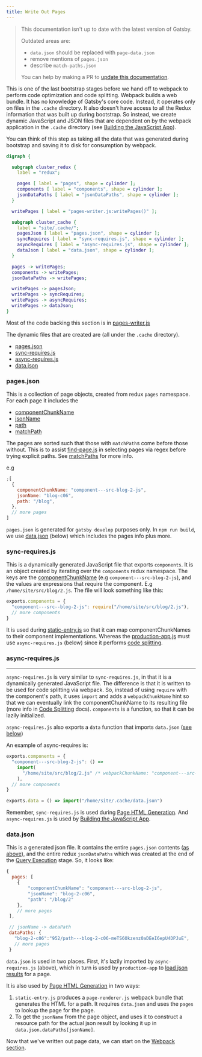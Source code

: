 ```yaml
---
title: Write Out Pages
---
```


> This documentation isn't up to date with the latest version of Gatsby.
>
> Outdated areas are:
>
> - `data.json` should be replaced with `page-data.json`
> - remove mentions of `pages.json`
> - describe `match-paths.json`
>
> You can help by making a PR to [update this documentation](https://github.com/gatsbyjs/gatsby/issues/14228).

This is one of the last bootstrap stages before we hand off to webpack to perform code optimization and code splitting. Webpack builds a web bundle. It has no knowledge of Gatsby's core code. Instead, it operates only on files in the `.cache` directory. It also doesn't have access to all the Redux information that was built up during bootstrap. So instead, we create dynamic JavaScript and JSON files that are dependent on by the webpack application in the `.cache` directory (see [Building the JavaScript App](/docs/production-app/)).

You can think of this step as taking all the data that was generated during bootstrap and saving it to disk for consumption by webpack.

```dot
digraph {

  subgraph cluster_redux {
    label = "redux";

    pages [ label = "pages", shape = cylinder ];
    components [ label = "components", shape = cylinder ];
    jsonDataPaths [ label = "jsonDataPaths", shape = cylinder ];
  }

  writePages [ label = "pages-writer.js:writePages()" ];

  subgraph cluster_cache {
    label = "site/.cache/";
    pagesJson [ label = "pages.json", shape = cylinder ];
    syncRequires [ label = "sync-requires.js", shape = cylinder ];
    asyncRequires [ label = "async-requires.js", shape = cylinder ];
    dataJson [ label = "data.json", shape = cylinder ];
  }

  pages -> writePages;
  components -> writePages;
  jsonDataPaths -> writePages;

  writePages -> pagesJson;
  writePages -> syncRequires;
  writePages -> asyncRequires;
  writePages -> dataJson;
}
```

Most of the code backing this section is in [pages-writer.js](https://github.com/gatsbyjs/gatsby/blob/master/packages/gatsby/src/internal-plugins/query-runner/pages-writer.js)

The dynamic files that are created are (all under the `.cache` directory).

- [pages.json](#pagesjson)
- [sync-requires.js](#sync-requiresjs)
- [async-requires.js](#async-requiresjs)
- [data.json](#datajson)

### pages.json

This is a collection of page objects, created from redux `pages` namespace. For each page it includes the

- [componentChunkName](/docs/behind-the-scenes-terminology/#componentchunkname)
- [jsonName](/docs/behind-the-scenes-terminology/#jsonname)
- [path](/docs/behind-the-scenes-terminology/#path)
- [matchPath](/docs/behind-the-scenes-terminology/#matchpath)

The pages are sorted such that those with `matchPath`s come before those without. This is to assist [find-page.js](https://github.com/gatsbyjs/gatsby/blob/master/packages/gatsby/cache-dir/find-page.js) in selecting pages via regex before trying explicit paths. See [matchPaths](/docs/behind-the-scenes-terminology/#matchpath) for more info.

e.g

```javascript
;[
  {
    componentChunkName: "component---src-blog-2-js",
    jsonName: "blog-c06",
    path: "/blog",
  },
  // more pages
]
```

`pages.json` is generated for `gatsby develop` purposes only. In `npm run build`, we use [data.json](/docs/write-pages/#datajson) (below) which includes the pages info plus more.

### sync-requires.js

This is a dynamically generated JavaScript file that exports `components`. It is an object created by iterating over the `components` redux namespace. The keys are the [componentChunkName](/docs/behind-the-scenes-terminology/#componentchunkname) (e.g `component---src-blog-2-js`), and the values are expressions that require the component. E.g `/home/site/src/blog/2.js`. The file will look something like this:

```javascript
exports.components = {
  "component---src--blog-2-js": require("/home/site/src/blog/2.js"),
  // more components
}
```

It is used during [static-entry.js](https://github.com/gatsbyjs/gatsby/blob/master/packages/gatsby/cache-dir/static-entry.js) so that it can map componentChunkNames to their component implementations. Whereas the [production-app.js](https://github.com/gatsbyjs/gatsby/blob/master/packages/gatsby/cache-dir/production-app.js) must use `async-requires.js` (below) since it performs [code splitting](/docs/how-code-splitting-works/).

### async-requires.js

---

`async-requires.js` is very similar to `sync-requires.js`, in that it is a dynamically generated JavaScript file. The difference is that it is written to be used for code splitting via webpack. So, instead of using `require` with the component's path, it uses `import` and adds a `webpackChunkName` hint so that we can eventually link the componentChunkName to its resulting file (more info in [Code Splitting](/docs/how-code-splitting-works/) docs). `components` is a function, so that it can be lazily initialized.

`async-requires.js` also exports a `data` function that imports `data.json` ([see below](/docs/write-pages/#datajson))

An example of async-requires is:

```javascript
exports.components = {
  "component---src-blog-2-js": () =>
    import(
      "/home/site/src/blog/2.js" /* webpackChunkName: "component---src-blog-2-js" */
    ),
  // more components
}

exports.data = () => import("/home/site/.cache/data.json")
```

Remember, `sync-requires.js` is used during [Page HTML Generation](/docs/html-generation/). And `async-requires.js` is used by [Building the JavaScript App](/docs/production-app/).

### data.json

This is a generated json file. It contains the entire `pages.json` contents ([as above](/docs/write-pages/#pagesjson)), and the entire redux `jsonDataPaths` which was created at the end of the [Query Execution](/docs/query-execution/#save-query-results-to-redux-and-disk) stage. So, it looks like:

```javascript
{
  pages: [
    {
        "componentChunkName": "component---src-blog-2-js",
        "jsonName": "blog-2-c06",
        "path": "/blog/2"
    },
    // more pages
 ],

 // jsonName -> dataPath
 dataPaths: {
   "blog-2-c06":"952/path---blog-2-c06-meTS6Okzenz0aDEeI6epU4DPJuE",
   // more pages
 }
```

`data.json` is used in two places. First, it's lazily imported by `async-requires.js` (above), which in turn is used by `production-app` to [load json results](/docs/production-app/#load-page-resources) for a page.

It is also used by [Page HTML Generation](/docs/html-generation/) in two ways:

1. `static-entry.js` produces a `page-renderer.js` webpack bundle that generates the HTML for a path. It requires `data.json` and uses the `pages` to lookup the page for the page.
2. To get the `jsonName` from the page object, and uses it to construct a resource path for the actual json result by looking it up in `data.json.dataPaths[jsonName]`.

Now that we've written out page data, we can start on the [Webpack section](/docs/webpack-and-ssr/).
